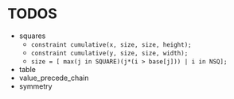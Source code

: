 # TODOS
+ squares
    * `constraint cumulative(x, size, size, height);` 
    * `constraint cumulative(y, size, size, width);` 
    * `size = [ max(j in SQUARE)(j*(i > base[j])) | i in NSQ];` 
+ table
+ value_precede_chain
+ symmetry